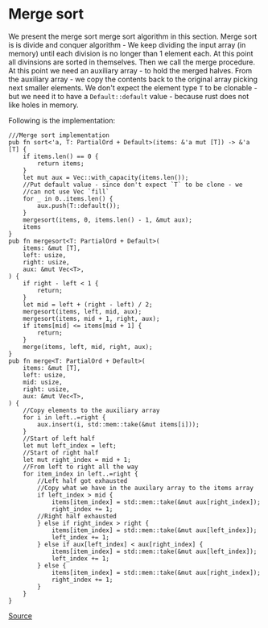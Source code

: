 # Merge sort

We present the merge sort merge sort algorithm in this section. Merge sort is is divide and conquer algorithm - We keep dividing the input array (in memory) until each division is no longer than 1 element each. At this point all divinsions are sorted in themselves. Then we call the merge procedure. At this point we need an auxiliary  array - to hold the merged 
halves. From the auxiliary array - we copy the contents back to the original array picking next smaller elements. We don't expect the element type `T` to be clonable - but we need it to have a `Default::default` value - because rust does not like holes in memory.

Following is the implementation:
```rust, ignore
///Merge sort implementation
pub fn sort<'a, T: PartialOrd + Default>(items: &'a mut [T]) -> &'a [T] {
    if items.len() == 0 {
        return items;
    }
    let mut aux = Vec::with_capacity(items.len());
    //Put default value - since don't expect `T` to be clone - we
    //can not use Vec `fill`
    for _ in 0..items.len() {
        aux.push(T::default());
    }
    mergesort(items, 0, items.len() - 1, &mut aux);
    items
}
pub fn mergesort<T: PartialOrd + Default>(
    items: &mut [T],
    left: usize,
    right: usize,
    aux: &mut Vec<T>,
) {
    if right - left < 1 {
        return;
    }
    let mid = left + (right - left) / 2;
    mergesort(items, left, mid, aux);
    mergesort(items, mid + 1, right, aux);
    if items[mid] <= items[mid + 1] {
        return;
    }
    merge(items, left, mid, right, aux);
}
pub fn merge<T: PartialOrd + Default>(
    items: &mut [T],
    left: usize,
    mid: usize,
    right: usize,
    aux: &mut Vec<T>,
) {
    //Copy elements to the auxiliary array
    for i in left..=right {
        aux.insert(i, std::mem::take(&mut items[i]));
    }
    //Start of left half
    let mut left_index = left;
    //Start of right half
    let mut right_index = mid + 1;
    //From left to right all the way
    for item_index in left..=right {
        //Left half got exhausted
        //Copy what we have in the auxilary array to the items array
        if left_index > mid {
            items[item_index] = std::mem::take(&mut aux[right_index]);
            right_index += 1;
        //Right half exhausted
        } else if right_index > right {
            items[item_index] = std::mem::take(&mut aux[left_index]);
            left_index += 1;
        } else if aux[left_index] < aux[right_index] {
            items[item_index] = std::mem::take(&mut aux[left_index]);
            left_index += 1;
        } else {
            items[item_index] = std::mem::take(&mut aux[right_index]);
            right_index += 1;
        }
    }
}
```
[Source](https://github.com/ratulb/programming_problems_in_rust/blob/master/mergesort/src/lib.rs)
